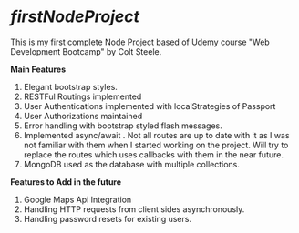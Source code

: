 # _firstNodeProject_
This is my first complete Node Project based of Udemy course "Web Development Bootcamp" by Colt Steele.

**Main Features**
  1. Elegant bootstrap styles.
  2. RESTFul Routings implemented
  3. User Authentications implemented with localStrategies of Passport
  4. User Authorizations maintained
  5. Error handling with bootstrap styled flash messages.
  6. Implemented async/await . Not all routes are up to date with it as I was not familiar with them when I started working on the project.
      Will try to replace the routes which uses callbacks with them in the near future.
  7. MongoDB used as the database with multiple collections.

**Features to Add in the future**
  1. Google Maps Api Integration
  2. Handling HTTP requests from client sides asynchronously.
  3. Handling password resets for existing users.